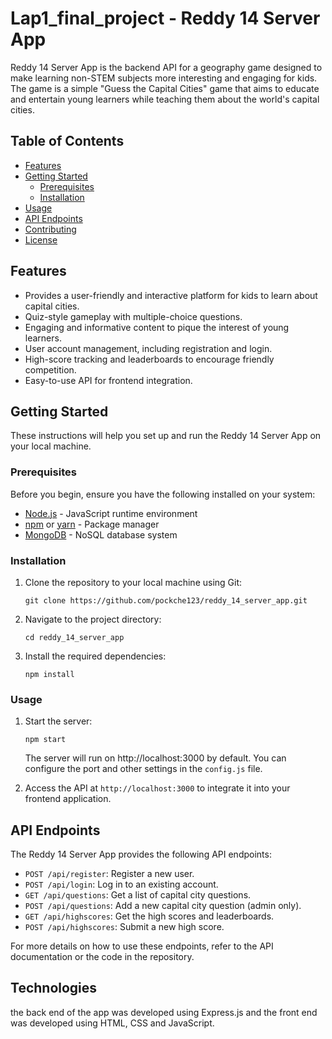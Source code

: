 # Lap1_final_project - Reddy 14 Server App

Reddy 14 Server App is the backend API for a geography game designed to make learning non-STEM subjects more interesting and engaging for kids. The game is a simple "Guess the Capital Cities" game that aims to educate and entertain young learners while teaching them about the world's capital cities.

## Table of Contents

- [Features](#features)
- [Getting Started](#getting-started)
  - [Prerequisites](#prerequisites)
  - [Installation](#installation)
- [Usage](#usage)
- [API Endpoints](#api-endpoints)
- [Contributing](#contributing)
- [License](#license)

## Features

- Provides a user-friendly and interactive platform for kids to learn about capital cities.
- Quiz-style gameplay with multiple-choice questions.
- Engaging and informative content to pique the interest of young learners.
- User account management, including registration and login.
- High-score tracking and leaderboards to encourage friendly competition.
- Easy-to-use API for frontend integration.

## Getting Started

These instructions will help you set up and run the Reddy 14 Server App on your local machine.

### Prerequisites

Before you begin, ensure you have the following installed on your system:

- [Node.js](https://nodejs.org/) - JavaScript runtime environment
- [npm](https://www.npmjs.com/) or [yarn](https://yarnpkg.com/) - Package manager
- [MongoDB](https://www.mongodb.com/) - NoSQL database system

### Installation

1. Clone the repository to your local machine using Git:

   ```shell
   git clone https://github.com/pockche123/reddy_14_server_app.git
   ```

2. Navigate to the project directory:

   ```shell
   cd reddy_14_server_app
   ```

3. Install the required dependencies:

   ```shell
   npm install
   ```

### Usage

1. Start the server:

   ```shell
   npm start
   ```

   The server will run on http://localhost:3000 by default. You can configure the port and other settings in the `config.js` file.

2. Access the API at `http://localhost:3000` to integrate it into your frontend application.

## API Endpoints

The Reddy 14 Server App provides the following API endpoints:

- `POST /api/register`: Register a new user.
- `POST /api/login`: Log in to an existing account.
- `GET /api/questions`: Get a list of capital city questions.
- `POST /api/questions`: Add a new capital city question (admin only).
- `GET /api/highscores`: Get the high scores and leaderboards.
- `POST /api/highscores`: Submit a new high score.

For more details on how to use these endpoints, refer to the API documentation or the code in the repository.

## Technologies

the back end of the app was developed using Express.js and the front end was developed using HTML, CSS and JavaScript.
